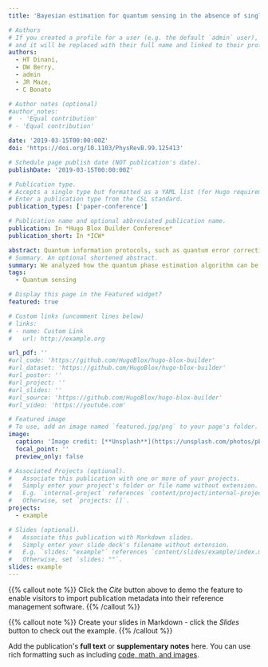 ```yaml
---
title: 'Bayesian estimation for quantum sensing in the absence of single-shot detection'

# Authors
# If you created a profile for a user (e.g. the default `admin` user), write the username (folder name) here
# and it will be replaced with their full name and linked to their profile.
authors:
  - HT Dinani, 
  - DW Berry, 
  - admin
  - JR Maze, 
  - C Bonato

# Author notes (optional)
#author_notes:
#  - 'Equal contribution'
# - 'Equal contribution'

date: '2019-03-15T00:00:00Z'
doi: 'https://doi.org/10.1103/PhysRevB.99.125413'

# Schedule page publish date (NOT publication's date).
publishDate: '2019-03-15T00:00:00Z'

# Publication type.
# Accepts a single type but formatted as a YAML list (for Hugo requirements).
# Enter a publication type from the CSL standard.
publication_types: ['paper-conference']

# Publication name and optional abbreviated publication name.
publication: In *Hugo Blox Builder Conference*
publication_short: In *ICW*

abstract: Quantum information protocols, such as quantum error correction and quantum phase estimation, have been widely used to enhance the performance of quantum sensors. While these protocols have relied on single-shot detection, in most practical applications only an averaged readout is available, as in the case of room-temperature sensing with the electron spin associated with a nitrogen-vacancy center in diamond. Here, we theoretically investigate the application of the quantum phase estimation algorithm for high dynamic-range magnetometry, when single-shot readout is not available. We show that, even in this case, Bayesian estimation provides a natural way to efficiently use the available information. We apply Bayesian analysis to achieve an optimized sensing protocol for estimating a time-independent magnetic field with a single electron spin associated to a nitrogen-vacancy center at room temperature and show that this protocol improves the sensitivity over previous protocols by more than a factor of 3. Moreover, we show that an extra enhancement can be achieved by considering the timing information in the detector clicks.
# Summary. An optional shortened abstract.
summary: We analyzed how the quantum phase estimation algorithm can be used efficiently for high dynamic range sensing with a single qubit, in the case where single-shot readout is not available.
tags:
  - Quantum sensing

# Display this page in the Featured widget?
featured: true

# Custom links (uncomment lines below)
# links:
# - name: Custom Link
#   url: http://example.org

url_pdf: ''
#url_code: 'https://github.com/HugoBlox/hugo-blox-builder'
#url_dataset: 'https://github.com/HugoBlox/hugo-blox-builder'
#url_poster: ''
#url_project: ''
#url_slides: ''
#url_source: 'https://github.com/HugoBlox/hugo-blox-builder'
#url_video: 'https://youtube.com'

# Featured image
# To use, add an image named `featured.jpg/png` to your page's folder.
image:
  caption: 'Image credit: [**Unsplash**](https://unsplash.com/photos/pLCdAaMFLTE)'
  focal_point: ''
  preview_only: false

# Associated Projects (optional).
#   Associate this publication with one or more of your projects.
#   Simply enter your project's folder or file name without extension.
#   E.g. `internal-project` references `content/project/internal-project/index.md`.
#   Otherwise, set `projects: []`.
projects:
  - example

# Slides (optional).
#   Associate this publication with Markdown slides.
#   Simply enter your slide deck's filename without extension.
#   E.g. `slides: "example"` references `content/slides/example/index.md`.
#   Otherwise, set `slides: ""`.
slides: example
---
```


{{% callout note %}}
Click the _Cite_ button above to demo the feature to enable visitors to import publication metadata into their reference management software.
{{% /callout %}}

{{% callout note %}}
Create your slides in Markdown - click the _Slides_ button to check out the example.
{{% /callout %}}

Add the publication's **full text** or **supplementary notes** here. You can use rich formatting such as including [code, math, and images](https://docs.hugoblox.com/content/writing-markdown-latex/).
